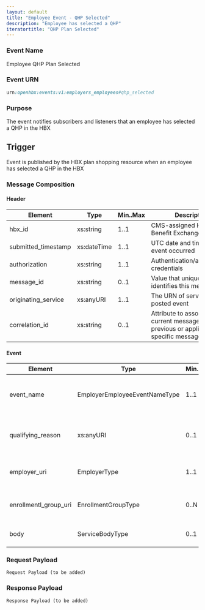 ```yaml
---
layout: default
title: "Employee Event - QHP Selected"
description: "Employee has selected a QHP"
iteratortitle: "QHP Plan Selected"
---
```

### Event Name
Employee QHP Plan Selected

### Event URN
```Ruby
urn:openhbx:events:v1:employers_employees#qhp_selected
```

### Purpose
The event notifies subscribers and listeners that an employee has selected a QHP in the HBX

## Trigger
Event is published by the HBX plan shopping resource when an employee has selected a QHP in the HBX

### Message Composition

#### Header
| Element | Type | Min..Max | Description |
| ------- | ---- | -------- | ----------- |
| hbx_id              | xs:string   | 1..1 | CMS-assigned Health Benefit Exchange identifier |
| submitted_timestamp | xs:dateTime | 1..1 | UTC date and time when event occurred |
| authorization       | xs:string   | 1..1 | Authentication/authorization credentials |
| message_id          | xs:string   | 0..1 | Value that uniquely identifies this message |
| originating_service | xs:anyURI   | 1..1 | The URN of service that posted event |
| correlation_id      | xs:string   | 0..1 | Attribute to associate the current message with previous or application-specific message |

#### Event
| Element | Type | Min..Max | Description
| ------- | ---- | -------- | ---------- |
| event_name | EmployerEmployeeEventNameType | 1..1 | Event notification type for SHOP employee |
| qualifying_reason | xs:anyURI | 0..1 |  URN for the regulatory or policy basis enabling this change.  |
| employer_uri | EmployerType | 1..1 | Employer associated with the Employee
| enrollmentl_group_uri | EnrollmentGroupType  | 0..N | Employer associated with the Employee |
| body | ServiceBodyType | 0..1 | Optional - EmployerType restriction

### Request Payload
```
Request Payload (to be added)
```

### Response Payload
```
Response Payload (to be added)
```

